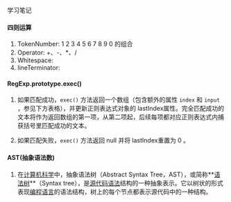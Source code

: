 学习笔记

#### 四则运算

1. TokenNumber: 1 2 3 4 5 6 7 8 9 0 的组合
2. Operator: +、-、*、/ 
3. Whitespace:
4. lineTerminator:
   


#### RegExp.prototype.exec()

1. 如果匹配成功，`exec()` 方法返回一个数组（包含额外的属性 `index` 和 `input` ，参见下方表格），并更新正则表达式对象的 lastIndex属性。完全匹配成功的文本将作为返回数组的第一项，从第二项起，后续每项都对应正则表达式内捕获括号里匹配成功的文本。

2. 如果匹配失败，`exec()` 方法返回 null 并将 lastIndex重置为 0 。

#### AST(抽象语法数)

1. 在[计算机科学](https://baike.baidu.com/item/计算机科学)中，抽象语法树（Abstract Syntax Tree，AST），或简称**[语法树](https://baike.baidu.com/item/语法树/7031301)**（Syntax tree），是[源代码](https://baike.baidu.com/item/源代码)[语法](https://baike.baidu.com/item/语法)结构的一种抽象表示。它以树状的形式表现[编程语言](https://baike.baidu.com/item/编程语言)的语法结构，树上的每个节点都表示源代码中的一种结构。

   






